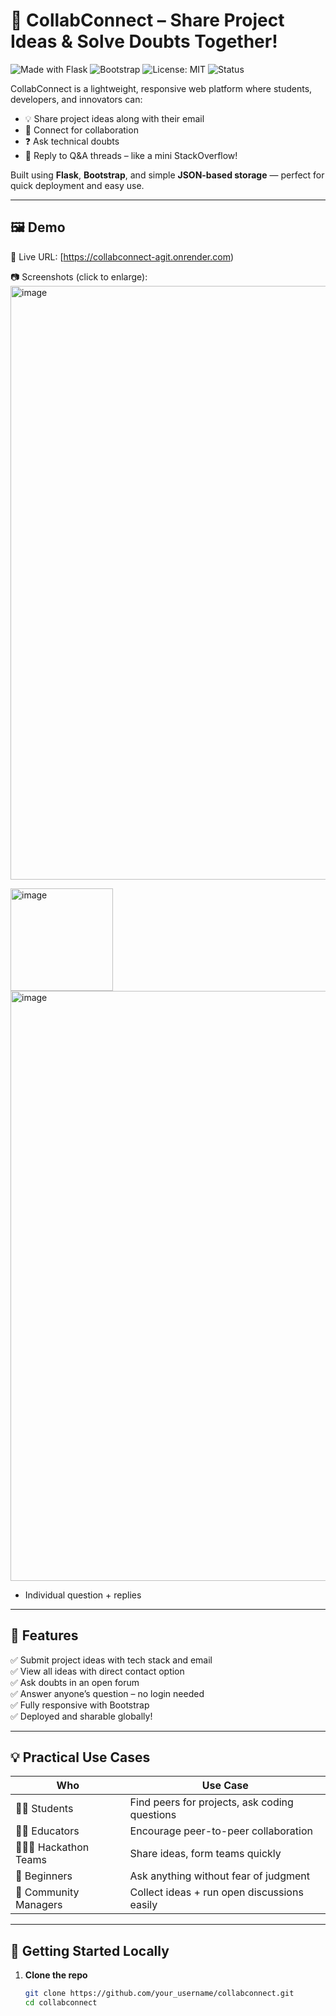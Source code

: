 # 🚀 CollabConnect – Share Project Ideas & Solve Doubts Together!

![Made with Flask](https://img.shields.io/badge/Made%20with-Flask-blue)
![Bootstrap](https://img.shields.io/badge/Styled%20with-Bootstrap%205-purple)
![License: MIT](https://img.shields.io/badge/License-MIT-green)
![Status](https://img.shields.io/badge/Status-Active-brightgreen)

CollabConnect is a lightweight, responsive web platform where students, developers, and innovators can:
- 💡 Share project ideas along with their email
- 🤝 Connect for collaboration
- ❓ Ask technical doubts
- 💬 Reply to Q&A threads – like a mini StackOverflow!

Built using **Flask**, **Bootstrap**, and simple **JSON-based storage** — perfect for quick deployment and easy use.

---

## 🖼️ Demo

🔗 Live URL: [https://collabconnect-agit.onrender.com)

📷 Screenshots (click to enlarge):
<img width="950" alt="image" src="https://github.com/user-attachments/assets/14a29c7a-d32e-4b8d-9833-9b405d5acef0" />

<img width="164" alt="image" src="https://github.com/user-attachments/assets/5504be46-24bc-49c0-a66a-c7d12d9cc25b" />

<img width="944" alt="image" src="https://github.com/user-attachments/assets/a862741e-2b30-43b3-8a29-42e9f42f788b" />

- Individual question + replies  



---

## 🧠 Features

✅ Submit project ideas with tech stack and email  
✅ View all ideas with direct contact option  
✅ Ask doubts in an open forum  
✅ Answer anyone’s question – no login needed  
✅ Fully responsive with Bootstrap  
✅ Deployed and sharable globally!

---

## 💡 Practical Use Cases

| Who | Use Case |
|-----|----------|
| 🧑‍💻 Students | Find peers for projects, ask coding questions |
| 🧑‍🏫 Educators | Encourage peer-to-peer collaboration |
| 👨‍👩‍👧 Hackathon Teams | Share ideas, form teams quickly |
| 🌱 Beginners | Ask anything without fear of judgment |
| 📢 Community Managers | Collect ideas + run open discussions easily |

---

## 🚀 Getting Started Locally

1. **Clone the repo**
   ```bash
   git clone https://github.com/your_username/collabconnect.git
   cd collabconnect
